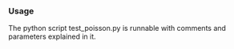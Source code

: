 ### Usage
The python script test\_poisson.py is runnable with comments and parameters explained in it. 

